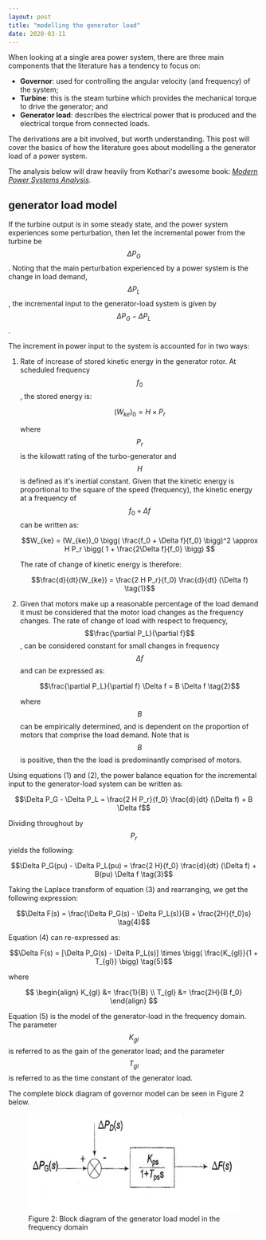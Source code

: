 ```yaml
---
layout: post
title: "modelling the generator load"
date: 2020-03-11
---
```


When looking at a single area power system, there are three main components that the literature has a tendency to focus on:

* **Governor**: used for controlling the angular velocity (and frequency) of the system;
* **Turbine**: this is the steam turbine which provides the mechanical torque to drive the generator; and
* **Generator load**: describes the electrical power that is produced and the electrical torque from connected loads. 

The derivations are a bit involved, but worth understanding. This post will cover the basics of how the literature goes about modelling a the generator load of a power system.

The analysis below will draw heavily from Kothari's awesome book: [*Modern Power Systems Analysis*](https://www.amazon.com.au/Modern-Power-System-Analysis-4e/dp/1259003175/ref=sr_1_1?qid=1586508013&refinements=p_27%3ADr.+D+P+Kothari&s=books&sr=1-1).

## generator load model
If the turbine output is in some steady state, and the power system experiences some perturbation, then let the incremental power from the turbine be $$\Delta P_G$$. Noting that the main perturbation experienced by a power system is the change in load demand, $$\Delta P_L$$, the incremental input to the generator-load system is given by $$\Delta P_G - \Delta P_L$$.

The increment in power input to the system is accounted for in two ways:

1. Rate of increase of stored kinetic energy in the generator rotor. At scheduled frequency $$f_0$$, the stored energy is:

    $$(W_{ke})_0 = H \times P_r$$

    where $$P_r$$ is the kilowatt rating of the turbo-generator and $$H$$ is defined as it's inertial constant. Given that the kinetic energy is proportional to the square of the speed (frequency), the kinetic energy at a frequency of $$f_0 + \Delta f$$ can be written as:

    $$W_{ke} = (W_{ke})_0 \bigg( \frac{f_0 + \Delta f}{f_0} \bigg)^2 \approx H P_r \bigg( 1 + \frac{2\Delta f}{f_0} \bigg) $$

    The rate of change of kinetic energy is therefore:

    $$\frac{d}{dt}(W_{ke}) = \frac{2 H P_r}{f_0} \frac{d}{dt} (\Delta f) \tag{1}$$

2. Given that motors make up a reasonable percentage of the load demand it must be considered that the motor load changes as the frequency changes. The rate of change of load with respect to frequency, $$\frac{\partial P_L}{\partial f}$$, can be considered constant for small changes in frequency $$\Delta f$$ and can be expressed as:

    $$\frac{\partial P_L}{\partial f} \Delta f = B \Delta f \tag{2}$$

    where $$B$$ can be empirically determined, and is dependent on the proportion of motors that comprise the load demand. Note that is $$B$$ is positive, then the the load is predominantly comprised of motors.

Using equations (1) and (2), the power balance equation for the incremental input to the generator-load system can be written as:

$$\Delta P_G - \Delta P_L = \frac{2 H P_r}{f_0} \frac{d}{dt} (\Delta f) + B \Delta f$$

Dividing throughout by $$P_r$$ yields the following:

$$\Delta P_G(pu) - \Delta P_L(pu) = \frac{2 H}{f_0} \frac{d}{dt} (\Delta f) + B(pu) \Delta f \tag{3}$$

Taking the Laplace transform of equation (3) and rearranging, we get the following expression:

$$\Delta F(s) = \frac{\Delta P_G(s) - \Delta P_L(s)}{B + \frac{2H}{f_0}s} \tag{4}$$

Equation (4) can re-expressed as:

$$\Delta F(s) = [\Delta P_G(s) - \Delta P_L(s)] \times \bigg( \frac{K_{gl}}{1 + T_{gl}} \bigg) \tag{5}$$

where

$$
\begin{align}
K_{gl} &= \frac{1}{B} \\
T_{gl} &= \frac{2H}{B f_0}
\end{align}
$$

Equation (5) is the model of the generator-load in the frequency domain. The parameter $$K_{gl}$$ is referred to as the gain of the generator load; and the parameter $$T_{gl}$$ is referred to as the time constant of the generator load.

The complete block diagram of governor model can be seen in Figure 2 below.

<figure>
	<img src="/assets/generator_load_block_diagram.png" alt="Governor" height="200" class="center">
	<figcaption>Figure 2: Block diagram of the generator load model in the frequency domain</figcaption>
</figure>